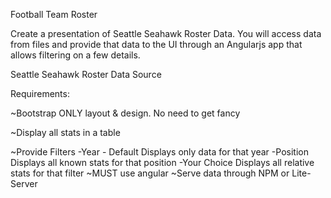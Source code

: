 Football Team Roster

Create a presentation of Seattle Seahawk Roster Data. You will access data from files and provide that data to the UI through an Angularjs app that allows filtering on a few details.

Seattle Seahawk Roster Data Source

Requirements:

  
  ~Bootstrap ONLY layout & design. No need to get fancy
  
  ~Display all stats in a table
  
  ~Provide Filters
    -Year - Default
      Displays only data for that year
    -Position
      Displays all known stats for that position
    -Your Choice
      Displays all relative stats for that filter
  ~MUST use angular
  ~Serve data through NPM or Lite-Server
